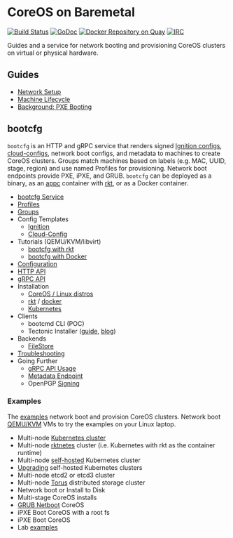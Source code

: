 
# CoreOS on Baremetal

[![Build Status](https://travis-ci.org/coreos/coreos-baremetal.svg?branch=master)](https://travis-ci.org/coreos/coreos-baremetal) [![GoDoc](https://godoc.org/github.com/coreos/coreos-baremetal?status.png)](https://godoc.org/github.com/coreos/coreos-baremetal) [![Docker Repository on Quay](https://quay.io/repository/coreos/bootcfg/status "Docker Repository on Quay")](https://quay.io/repository/coreos/bootcfg) [![IRC](https://img.shields.io/badge/irc-%23coreos-449FD8.svg)](https://botbot.me/freenode/coreos)

Guides and a service for network booting and provisioning CoreOS clusters on virtual or physical hardware.

## Guides

* [Network Setup](Documentation/network-setup.md)
* [Machine Lifecycle](Documentation/machine-lifecycle.md)
* [Background: PXE Booting](Documentation/network-booting.md)

## bootcfg

`bootcfg` is an HTTP and gRPC service that renders signed [Ignition configs](https://coreos.com/ignition/docs/latest/what-is-ignition.html), [cloud-configs](https://coreos.com/os/docs/latest/cloud-config.html), network boot configs, and metadata to machines to create CoreOS clusters. Groups match machines based on labels (e.g. MAC, UUID, stage, region) and use named Profiles for provisioning. Network boot endpoints provide PXE, iPXE, and GRUB. `bootcfg` can be deployed as a binary, as an [appc](https://github.com/appc/spec) container with [rkt](https://coreos.com/rkt/docs/latest/), or as a Docker container.

* [bootcfg Service](Documentation/bootcfg.md)
* [Profiles](Documentation/bootcfg.md#profiles)
* [Groups](Documentation/bootcfg.md#groups)
* Config Templates
    * [Ignition](Documentation/ignition.md)
    * [Cloud-Config](Documentation/cloud-config.md)
* Tutorials (QEMU/KVM/libvirt)
    * [bootcfg with rkt](Documentation/getting-started-rkt.md)
    * [bootcfg with Docker](Documentation/getting-started-docker.md)
* [Configuration](Documentation/config.md)
* [HTTP API](Documentation/api.md)
* [gRPC API](https://godoc.org/github.com/coreos/coreos-baremetal/bootcfg/client)
* Installation
    * [CoreOS / Linux distros](Documentation/deployment.md)
    * [rkt](Documentation/deployment.md#rkt) / [docker](Documentation/deployment.md#docker)
    * [Kubernetes](Documentation/deployment.md#kubernetes)
* Clients
    * bootcmd CLI (POC)
    * Tectonic Installer ([guide](https://tectonic.com/enterprise/docs/latest/deployer/platform-baremetal.html), [blog](https://tectonic.com/blog/tectonic-1-3-release.html))
* Backends
    * [FileStore](Documentation/bootcfg.md#data)
* [Troubleshooting](Documentation/troubleshooting.md)
* Going Further
    * [gRPC API Usage](Documentation/config.md#grpc-api)
    * [Metadata Endpoint](Documentation/api.md#metadata)
    * OpenPGP [Signing](Documentation/api.md#openpgp-signatures)

### Examples

The [examples](examples) network boot and provision CoreOS clusters. Network boot [QEMU/KVM](scripts/README.md#libvirt) VMs to try the examples on your Linux laptop.

* Multi-node [Kubernetes cluster](Documentation/kubernetes.md)
* Multi-node [rktnetes](Documentation/rktnetes.md) cluster (i.e. Kubernetes with rkt as the container runtime)
* Multi-node [self-hosted](Documentation/bootkube.md) Kubernetes cluster
* [Upgrading](Documentation/bootkube-upgrades.md) self-hosted Kubernetes clusters
* Multi-node etcd2 or etcd3 cluster
* Multi-node [Torus](Documentation/torus.md) distributed storage cluster
* Network boot or Install to Disk
* Multi-stage CoreOS installs
* [GRUB Netboot](Documentation/grub.md) CoreOS
* iPXE Boot CoreOS with a root fs
* iPXE Boot CoreOS
* Lab [examples](https://github.com/dghubble/metal)
